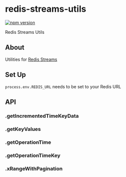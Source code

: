 # redis-streams-utils

[![npm version](https://badge.fury.io/js/%40bitcoin-api.io%2Fredis-streams-utils.svg)](https://badge.fury.io/js/%40bitcoin-api.io%2Fredis-streams-utils)

Redis Streams Utils


## About

Utilities for [Redis Streams](https://redis.io/topics/streams-intro)


## Set Up

`process.env.REDIS_URL` needs to be set to your Redis URL


## API

### .getIncrementedTimeKeyData

### .getKeyValues

### .getOperationTime

### .getOperationTimeKey

### .xRangeWithPagination
